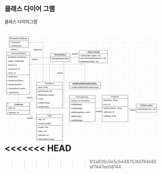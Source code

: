 ## 클래스 다이어 그램

클래스 다이어그램

![클래스 다이어그램](src/MemoryCard/images/Class_Diagram.png)
<<<<<<< HEAD
=======


>>>>>>> 1f2a926c0e5cb448753fd784b82af7447ee08144
